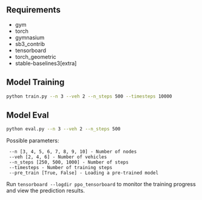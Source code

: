 ## Requirements

* gym
* torch
* gymnasium
* sb3_contrib
* tensorboard
* torch_geometric
* stable-baselines3[extra]

## Model Training

```bash
python train.py --n 3 --veh 2 --n_steps 500 --timesteps 10000
```

## Model Eval

```bash
python eval.py --n 3 --veh 2 --n_steps 500
```
Possible parameters:
```
 --n [3, 4, 5, 6, 7, 8, 9, 10] - Number of nodes
 --veh [2, 4, 6] - Number of vehicles
 --n_steps [250, 500, 1000] - Number of steps
 --timesteps - Number of training steps
 --pre_train [True, False] - Loading a pre-trained model
```

Run `tensorboard --logdir ppo_tensorboard` to monitor the training progress and view the prediction results.
